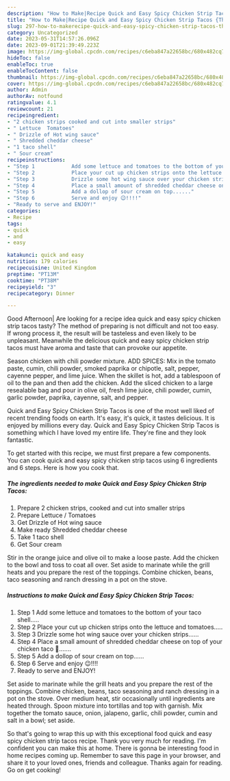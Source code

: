 ```yaml
---
description: "How to Make|Recipe Quick and Easy Spicy Chicken Strip Tacos {That is Special"
title: "How to Make|Recipe Quick and Easy Spicy Chicken Strip Tacos {That is Special"
slug: 297-how-to-makerecipe-quick-and-easy-spicy-chicken-strip-tacos-that-is-special
category: Uncategorized
date: 2023-05-31T14:57:26.096Z
date: 2023-09-01T21:39:49.223Z
image: https://img-global.cpcdn.com/recipes/c6eba847a22658bc/680x482cq70/quick-and-easy-spicy-chicken-strip-tacos-recipe-main-photo.jpg
hideToc: false
enableToc: true
enableTocContent: false
thumbnail: https://img-global.cpcdn.com/recipes/c6eba847a22658bc/680x482cq70/quick-and-easy-spicy-chicken-strip-tacos-recipe-main-photo.jpg
cover: https://img-global.cpcdn.com/recipes/c6eba847a22658bc/680x482cq70/quick-and-easy-spicy-chicken-strip-tacos-recipe-main-photo.jpg
author: Admin
authorAv: notfound
ratingvalue: 4.1
reviewcount: 21
recipeingredient:
- "2 chicken strips cooked and cut into smaller strips"
- " Lettuce  Tomatoes"
- " Drizzle of Hot wing sauce"
- " Shredded cheddar cheese"
- "1 taco shell"
- " Sour cream"
recipeinstructions:
- "Step 1            Add some lettuce and tomatoes to the bottom of your taco shell....."
- "Step 2            Place your cut up chicken strips onto the lettuce and tomatoes....."
- "Step 3            Drizzle some hot wing sauce over your chicken strips......"
- "Step 4            Place a small amount of shredded cheddar cheese on top of your chicken taco 🌮......."
- "Step 5            Add a dollop of sour cream on top......"
- "Step 6            Serve and enjoy 😉!!!!"
- "Ready to serve and ENJOY!"
categories:
- Recipe
tags:
- quick
- and
- easy

katakunci: quick and easy 
nutrition: 179 calories
recipecuisine: United Kingdom
preptime: "PT13M"
cooktime: "PT38M"
recipeyield: "3"
recipecategory: Dinner

---
```



Good Afternoon| Are looking for a recipe idea quick and easy spicy chicken strip tacos tasty? The method of preparing is not difficult and not too easy. If wrong process it, the result will be tasteless and even likely to be unpleasant. Meanwhile the delicious quick and easy spicy chicken strip tacos must have aroma and taste that can provoke our appetite.





Season chicken with chili powder mixture. ADD SPICES: Mix in the tomato paste, cumin, chili powder, smoked paprika or chipotle, salt, pepper, cayenne pepper, and lime juice. When the skillet is hot, add a tablespoon of oil to the pan and then add the chicken. Add the sliced chicken to a large resealable bag and pour in olive oil, fresh lime juice, chili powder, cumin, garlic powder, paprika, cayenne, salt, and pepper.

Quick and Easy Spicy Chicken Strip Tacos is one of the most well liked of recent trending foods on earth. It's easy, it's quick, it tastes delicious. It is enjoyed by millions every day. Quick and Easy Spicy Chicken Strip Tacos is something which I have loved my entire life. They're fine and they look fantastic.


To get started with this recipe, we must first prepare a few components. You can cook quick and easy spicy chicken strip tacos using 6 ingredients and 6 steps. Here is how you cook that.

<!--inarticleads1-->

##### The ingredients needed to make Quick and Easy Spicy Chicken Strip Tacos:

1. Prepare 2 chicken strips, cooked and cut into smaller strips
1. Prepare  Lettuce / Tomatoes
1. Get  Drizzle of Hot wing sauce
1. Make ready  Shredded cheddar cheese
1. Take 1 taco shell
1. Get  Sour cream


Stir in the orange juice and olive oil to make a loose paste. Add the chicken to the bowl and toss to coat all over. Set aside to marinate while the grill heats and you prepare the rest of the toppings. Combine chicken, beans, taco seasoning and ranch dressing in a pot on the stove. 

<!--inarticleads2-->

##### Instructions to make Quick and Easy Spicy Chicken Strip Tacos:

1. Step 1            Add some lettuce and tomatoes to the bottom of your taco shell.....
1. Step 2            Place your cut up chicken strips onto the lettuce and tomatoes.....
1. Step 3            Drizzle some hot wing sauce over your chicken strips......
1. Step 4            Place a small amount of shredded cheddar cheese on top of your chicken taco 🌮.......
1. Step 5            Add a dollop of sour cream on top......
1. Step 6            Serve and enjoy 😉!!!!
1. Ready to serve and ENJOY!

Set aside to marinate while the grill heats and you prepare the rest of the toppings. Combine chicken, beans, taco seasoning and ranch dressing in a pot on the stove. Over medium heat, stir occasionally until ingredients are heated through. Spoon mixture into tortillas and top with garnish. Mix together the tomato sauce, onion, jalapeno, garlic, chili powder, cumin and salt in a bowl; set aside. 

So that's going to wrap this up with this exceptional food quick and easy spicy chicken strip tacos recipe. Thank you very much for reading. I'm confident you can make this at home. There is gonna be interesting food in home recipes coming up. Remember to save this page in your browser, and share it to your loved ones, friends and colleague. Thanks again for reading. Go on get cooking!
